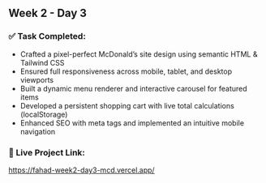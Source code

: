 ## Week 2 - Day 3

### ✅ Task Completed:

- Crafted a pixel-perfect McDonald’s site design using semantic HTML & Tailwind CSS
- Ensured full responsiveness across mobile, tablet, and desktop viewports
- Built a dynamic menu renderer and interactive carousel for featured items
- Developed a persistent shopping cart with live total calculations (localStorage)
- Enhanced SEO with meta tags and implemented an intuitive mobile navigation

### 🔗 Live Project Link:

https://fahad-week2-day3-mcd.vercel.app/
